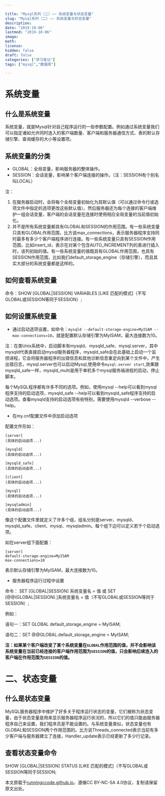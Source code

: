 ```yaml
---

title: "Mysql系列（二）—— 系统变量与状态变量"
slug: "Mysql系列（二）—— 系统变量与状态变量"
description:
date: "2019-10-06"
lastmod: "2019-10-06"
image:
math:
license:
hidden: false
draft: false
categories: ["学习笔记"]
tags: ["mysql","数据库"]

---
```

# 系统变量
## 什么是系统变量
系统变量，就是Mysql针对自己程序运行的一些参数配置。例如通过系统变量我们可以指定诸如允许同时连入的客户端数量、客户端和服务器通信方式、表的默认存储引擎、查询缓存的大小等设置项。
## 系统变量的分类

- GLOBAL：全局变量，影响服务器的整体操作。
- SESSION：会话变量，影响某个客户端连接的操作。（注：SESSION有个别名叫LOCAL）

注：

1. 在服务器启动时，会将每个全局变量初始化为其默认值（可以通过命令行或选项文件中指定的选项更改这些默认值）。然后服务器还为每个连接的客户端维护一组会话变量，客户端的会话变量在连接时使用相应全局变量的当前值初始化。
2. 并不是所有系统变量都具有GLOBAL和SESSION的作用范围。有一些系统变量只具有GLOBAL作用范围，比方说max_connections，表示服务器程序支持同时最多有多少个客户端程序进行连接。有一些系统变量只具有SESSION作用范围，比如insert_id，表示在对某个包含AUTO_INCREMENT列的表进行插入时，该列初始的值。有一些系统变量的值既具有GLOBAL作用范围，也具有SESSION作用范围，比如我们default_storage_engine（存储引擎），而且其实大部分的系统变量都是这样的。

## 如何查看系统变量
命令：SHOW [GLOBAL|SESSION] VARIABLES [LIKE 匹配的模式]（不写GLOBAL或SESSION等同于SESSION）;
## 如何设置系统变量
- 通过启动选项设置，如命令：`mysqld --default-storage-engine=MyISAM --max-connections=10`，就是配置默认存储引擎为MyISAM，最大连接数为10。

注：在类Unix系统中，启动脚本有mysqld、mysqld_safe、mysql.server，其中mysqld代表直接启动mysql服务器程序，mysqld_safe会在此基础上启动一个监控进程，它会将服务器程序的出错信息和其他诊断信息重定向到某个文件中，产生出错日志，mysql.server也可以启动Mysql,使用命令`mysql.server start`,效果跟mysqld_safe一样，mysqld_multi是用于单机多个mysql服务端进程的启动，停止脚本。

每个MySQL程序都有许多不同的选项。例如，使用mysql --help可以看到mysql程序支持的启动选项，mysqld_safe --help可以看到mysqld_safe程序支持的启动选项。查看mysqld支持的启动选项有些特别，需要使用mysqld --verbose --help。

- 在my.cnf配置文件中添加启动选项

配置文件形如：

```
[server]
(具体的启动选项...)

[mysqld]
(具体的启动选项...)

[mysqld_safe]
(具体的启动选项...)

[client]
(具体的启动选项...)

[mysql]
(具体的启动选项...)

[mysqladmin]
(具体的启动选项...)
```

像这个配置文件里就定义了许多个组，组名分别是server、mysqld、mysqld_safe、client、mysql、mysqladmin。每个组下边可以定义若干个启动选项。

如在server组下面配置：

```
[server]
default-storage-engine=MyISAM
max-connections=10
```

表示默认存储引擎为MyISAM，最大连接数为10。

- 服务器程序运行过程中设置

命令： SET [GLOBAL|SESSION] 系统变量名 = 值 或 SET [@@(GLOBAL|SESSION).]系统变量名 = 值（不写GLOBAL或SESSION等同于SESSION）;

例如：

语句一：SET GLOBAL default_storage_engine = MyISAM;

语句二：SET @@GLOBAL.default_storage_engine = MyISAM;

**注：如果某个客户端改变了某个系统变量在`GLOBAL`作用范围的值，并不会影响该系统变量在当前已经连接的客户端作用范围为`SESSION`的值，只会影响后续连入的客户端在作用范围为`SESSION`的值。**

# 二、状态变量

## 什么是状态变量

MySQL服务器程序中维护了好多关于程序运行状态的变量，它们被称为状态变量，由于状态变量是用来显示服务器程序运行状况的，所以它们的值只能由服务器程序自己来设置，我们程序员是不能设置的。与系统变量类似，状态变量也有GLOBAL和SESSION两个作用范围的。比方说Threads_connected表示当前有多少客户端与服务器建立了连接，Handler_update表示已经更新了多少行记录。

## 查看状态变量命令
SHOW [GLOBAL|SESSION] STATUS [LIKE 匹配的模式]（不写GLOBAL或SESSION等同于SESSION;













本文原载于[runningccode.github.io](https://runningccode.github.io)，遵循CC BY-NC-SA 4.0协议，复制请保留原文出处。